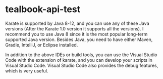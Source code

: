 # tealbook-api-test
 Karate is supported by Java 8-12, and you can use any of these Java versions (After the Karate 1.0 version it supports all the versions).
 I recommend you to use Java 8 since it is the most popular long-term supported Java version. Besides Java, you need to have either Maven, Gradle, IntelliJ, or Eclipse installed. 

In addition to the above IDEs or build tools, you can use the Visual Studio Code with the extension of karate, and you can develop your scripts in Visual Studio Code. Visual Studio Code also provides the debug features, which is very useful. 
